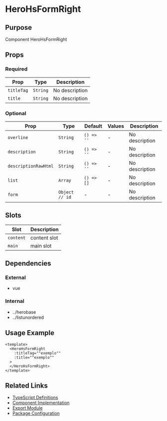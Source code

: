 # HeroHsFormRight

## Purpose

Component HeroHsFormRight

## Props

### Required

| Prop       | Type     | Description    |
| ---------- | -------- | -------------- |
| `titleTag` | `String` | No description |
| `title`    | `String` | No description |

### Optional

| Prop                 | Type           | Default    | Values | Description    |
| -------------------- | -------------- | ---------- | ------ | -------------- |
| `overline`           | `String`       | `() => ''` | -      | No description |
| `description`        | `String`       | `() => ''` | -      | No description |
| `descriptionRawHtml` | `String`       | `() => ''` | -      | No description |
| `list`               | `Array`        | `() => []` | -      | No description |
| `form`               | `Object // id` | -          | -      | No description |

## Slots

| Slot      | Description  |
| --------- | ------------ |
| `content` | content slot |
| `main`    | main slot    |

## Dependencies

### External

- vue

### Internal

- ../herobase
- ../listunordered

## Usage Example

```vue
<template>
  <HeroHsFormRight
    :titleTag=""exemplo""
    :title=""exemplo""
  >
  </HeroHsFormRight>
</template>
```

## Related Links

- [TypeScript Definitions](./HeroHsFormRight.d.ts)
- [Component Implementation](./HeroHsFormRight.vue)
- [Export Module](./herohsformright.js)
- [Package Configuration](./package.json)
